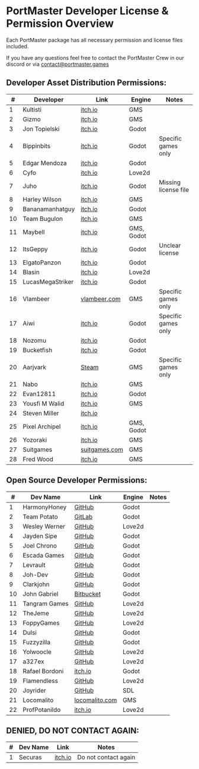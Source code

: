 ﻿# PortMaster Developer License & Permission Overview
 Each PortMaster package has all necessary permission and license files included.

If you have any questions feel free to contact the PortMaster Crew in our discord or via contact@portmaster.games
 
## Developer Asset Distribution Permissions:

| #  | Developer            | Link                                                      		| Engine                  | Notes                    |
|----|----------------------|-------------------------------------------------------------------|-------------------------|--------------------------|
| 1  | Kultisti             | [itch.io](https://kultisti.itch.io/)                      		| GMS                     |                          |
| 2  | Gizmo                | [itch.io](https://gizmo199.itch.io/)                      		| GMS                     |                          |
| 3  | Jon Topielski        | [itch.io](https://jontopielski.itch.io/)                  		| Godot                   |                          |
| 4  | Bippinbits           | [itch.io](https://bippinbits.itch.io/)                    		| Godot                   | Specific games only      |
| 5  | Edgar Mendoza        | [itch.io](https://edgarmendoza.itch.io/)                  		| Godot                   |                          |
| 6  | Cyfo                 | [itch.io](https://cyfo.itch.io/)                          		| Love2d                  |                          |
| 7  | Juho                 | [itch.io](https://juhosprite.itch.io/)                    		| Godot                   | Missing license file     |
| 8  | Harley Wilson        | [itch.io](https://hwilson.itch.io/)                       		| GMS                     |                          |
| 9  | Bananamanhatguy      | [itch.io](https://bananamanhatguy.itch.io/)               		| Godot                   |                          |
| 10 | Team Bugulon         | [itch.io](https://team-bugulon.itch.io/)                  		| GMS                     |                          |
| 11 | Maybell              | [itch.io](https://maybell.itch.io/)                       		| GMS, Godot              |                          |
| 12 | ItsGeppy             | [itch.io](https://itsgeppy.itch.io/)                      		| Godot                   | Unclear license          |
| 13 | ElgatoPanzon         | [itch.io](https://elgatopanzon.itch.io/)                  		| Godot                   |                          |
| 14 | Blasin               | [itch.io](https://blasin.itch.io/)                        		| Love2d                  |                          |
| 15 | LucasMegaStriker     | [itch.io](https://lucasmegastriker.itch.io/)              		| Godot                   |                          |
| 16 | Vlambeer             | [vlambeer.com](https://www.vlambeer.com/)                 		| GMS                     | Specific games only      |
| 17 | Aiwi                 | [itch.io](https://alkaliii.itch.io/)                      		| Godot                   | Specific games only      |
| 18 | Nozomu               | [itch.io](https://nozomu57.itch.io/)                      		| Godot                   |                          |
| 19 | Bucketfish           | [itch.io](https://bucketfish.itch.io/)                    		| Godot                   |                          |
| 20 | Aarjvark             | [Steam](https://store.steampowered.com/search/?publisher=Aarjvark)| GMS                     | Specific games only      |
| 21 | Nabo                 | [itch.io](https://nabo-games.itch.io/)                   		    | GMS                     |                          |
| 22 | Evan12811            | [itch.io](https://evan12811.itch.io/)                     		| Godot                   |                          |
| 23 | Yousfi M Walid       | [itch.io](https://yousfiwalid.itch.io/)                   		| GMS                     |                          |
| 24 | Steven Miller        | [itch.io](https://steven-miller.itch.io/)                 		|                         |                          |
| 25 | Pixel Archipel       | [itch.io](https://pixel-boy.itch.io/)                    		    | GMS, Godot              |                          |
| 26 | Yozoraki             | [itch.io](https://yozoraki.itch.io/nnnnokia)              		| GMS                     |                          |
| 27 | Suitgames            | [suitgames.com](https://www.suitgames.com/)               		| GMS                     |                          |
| 28 | Fred Wood            | [itch.io](https://thatsmytrunks.itch.io/)                 		| GMS                     |                          |

## Open Source Developer Permissions:

| #  | Dev Name             | Link                                                      		| Engine                  | Notes                    |
|----|----------------------|-------------------------------------------------------------------|-------------------------|--------------------------|
| 1  | HarmonyHoney         | [GitHub](https://github.com/HarmonyHoney/)                		| Godot                   |                          |
| 2  | Team Potato          | [GitLab](https://gitlab.com/team-potato/)                 		| Godot                   |                          |
| 3  | Wesley Werner        | [GitHub](https://github.com/wesleywerner/)                		| Love2d                  |                          |
| 4  | Jayden Sipe          | [GitHub](https://github.com/jaydensipe)                   		| Godot                   |                          |
| 5  | Joel Chrono          | [GitHub](https://github.com/joelchrono12)                 		| Godot                   |                          |
| 6  | Escada Games         | [GitHub](https://github.com/Escada-Games)                 		| Godot                   |                          |
| 7  | Levrault             | [GitHub](https://github.com/Levrault)                     		| Godot                   |                          |
| 8  | Joh-Dev              | [GitHub](https://github.com/joh-dev)                      		| Godot                   |                          |
| 9  | Clarkjohn            | [GitHub](https://github.com/clarkjohn)                    		| Godot                   |                          |
| 10 | John Gabriel         | [Bitbucket](https://bitbucket.org/JohnGabrielUK)          		| Godot                   |                          |
| 11 | Tangram Games        | [GitHub](https://github.com/SimonLarsen/mrrescue)        			| Love2d                  |                          |
| 12 | TheJeme              | [GitHub](https://github.com/TheJeme?tab=repositories)     		| Love2d                  |                          |
| 13 | FoppyGames           | [GitHub](https://github.com/Foppygames)                  		    | Love2d                  |                          |
| 14 | Dulsi                | [GitHub](https://github.com/dulsi)                        		| Godot                   |                          |
| 15 | Fuzzyzilla           | [GitHub](https://github.com/Fuzzyzilla)                   		| Godot                   |                          |
| 16 | Yolwoocle            | [GitHub](https://github.com/Yolwoocle)                    		| Love2d                  |                          |
| 17 | a327ex               | [GitHub](https://github.com/a327ex)                       		| Love2d                  |                          |
| 18 | Rafael Bordoni       | [itch.io](https://eldskald.itch.io/)                      		| Godot                   |                          |
| 19 | Flamendless          | [GitHub](https://github.com/flamendless)                  		| Love2d                  |                          |
| 20 | Joyrider             | [GitHub](https://github.com/joyrider3774)                 		| SDL                     |                          |
| 21 | Locomalito           | [locomalito.com](https://locomalito.com/)                 		| GMS                     |                          |
| 22 | ProfPotanildo        | [itch.io](https://profpatonildo.itch.io/)                 		| Love2d                  |                          |

## DENIED, DO NOT CONTACT AGAIN:

| #  | Dev Name             | Link                                                      		| Notes                   |
|----|----------------------|-------------------------------------------------------------------|-------------------------|
| 1  | Securas              | [itch.io](https://securas.itch.io/)                       		| Do not contact again    |


